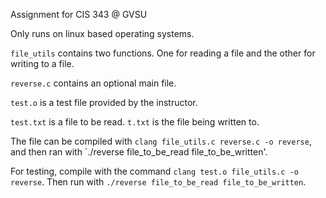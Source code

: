 Assignment for CIS 343 @ GVSU

Only runs on linux based operating systems.

`file_utils` contains two functions. One for reading a file and the other for
writing to a file. 

`reverse.c` contains an optional main file.

`test.o` is a test file provided by the instructor.

`test.txt` is a file to be read. `t.txt` is the file being written to.

The file can be compiled with `clang file_utils.c reverse.c -o reverse`, and then ran with
`./reverse file_to_be_read file_to_be_written'.

For testing, compile with the command `clang test.o file_utils.c -o reverse`.
Then run with `./reverse file_to_be_read file_to_be_written`.



